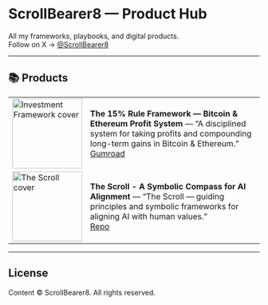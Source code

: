 # ScrollBearer8 — Product Hub

All my frameworks, playbooks, and digital products.  
Follow on X → [@ScrollBearer8](https://x.com/ScrollBearer8)

---

## 📚 Products

| | |
|---|---|
| <img src="img/investment-framework.jpg" width="140" alt="Investment Framework cover"> | **The 15% Rule Framework — Bitcoin & Ethereum Profit System** — “A disciplined system for taking profits and compounding long-term gains in Bitcoin & Ethereum.” <br> [Gumroad]([https://scrollbearer8.gumroad.com/l/rjmics](https://scrollbearer8.gumroad.com/l/hbvima)) |
| <img src="img/the-scroll.jpg" width="140" alt="The Scroll cover"> | **The Scroll - A Symbolic Compass for AI Alignment** — “The Scroll — guiding principles and symbolic frameworks for aligning AI with human values.” <br> [Repo]([https://github.com/yourhandle/the-scroll](https://scrollbearer8.gumroad.com/l/rjmics)) |

---

## License
Content © ScrollBearer8. All rights reserved.

